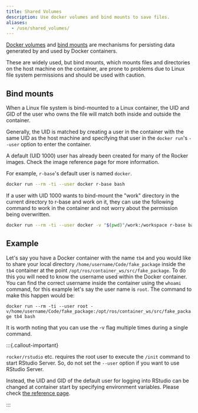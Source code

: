 ```yaml
---
title: Shared Volumes
description: Use docker volumes and bind mounts to save files.
aliases:
  - /use/shared_volumes/
---
```


[Docker volumes](https://docs.docker.com/storage/volumes/) and [bind mounts](https://docs.docker.com/storage/bind-mounts/) are
mechanisms for persisting data generated by and used by Docker containers.

These are widely used, but bind mounts, which mounts files and directories on the host machine on the container,
are prone to problems due to Linux file system permissions and should be used with caution.

## Bind mounts

When a Linux file system is bind-mounted to a Linux container,
the UID and GID of the user who owns the file will match both inside and outside the container.

Generally, the UID is matched by creating a user in the container with the same UID as the host machine
and specifying that user in the `docker run`'s `--user` option to enter the container.

A default (UID 1000) user has already been created for many of the Rocker images.
Check the image reference page for more information.

For example, `r-base`'s default user is named `docker`.

```sh
docker run --rm -ti --user docker r-base bash
```

If a user with UID 1000 wants to bind-mount the "work" directory in the current directory to r-base and work on it,
they can use the following command to work in the container and not worry about the permission being overwritten.

```sh
docker run --rm -ti --user docker -v "$(pwd)"/work:/workspace r-base bash
```

## Example

Let's say you have a Docker container with the name `tb4` and you would like to share your local directory `/home/username/Code/fake_package` inside the `tb4` container at the point `/opt/ros/container_ws/src/fake_package`. To do this you will need to know the username used within the Docker container. You can find the correct username inside the container using the `whoami` command, for this example let's say the user name is `root`. The command to make this happen would be:

`docker run --rm -ti --user root -v/home/username/Code/fake_package:/opt/ros/container_ws/src/fake_package tb4 bash`

It is worth noting that you can use the -v flag multiple times during a single command.

:::{.callout-important}

`rocker/rstudio` etc. requires the root user to execute the `/init` command to start RStudio Server.
So, do not set the `--user` option if you want to use RStudio Server.

Instead, the UID and GID of the default user for logging into RStudio
can be changed at container start by specifying environment variables.
Please check [the reference page](../images/versioned/rstudio.md#userid-and-groupid).

:::
